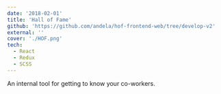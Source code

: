 ```yaml
---
date: '2018-02-01'
title: 'Hall of Fame'
github: 'https://github.com/andela/hof-frontend-web/tree/develop-v2'
external: ''
cover: './HOF.png'
tech:
  - React
  - Redux
  - SCSS
---
```


An internal tool for getting to know your co-workers.




